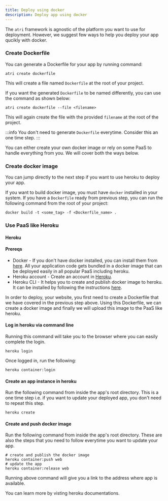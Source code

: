```yaml
---
title: Deploy using docker
description: Deploy app using docker
---
```


The `atri` framework is agnostic of the platform you want to use for deployment. However, we suggest few ways to help you deploy your app qucikly with docker.

### Create Dockerfile

You can generate a Dockerfile for your app by running command:

```
atri create dockerfile
```

This will create a file named `Dockerfile` at the root of your project.

If you want the generated `Dockerfile` to be named differently, you can use the command as shown below:

```
atri create dockerfile --file <filename>
```

This will again create the file with the provided `filename` at the root of the project.

:::info
You don't need to generate `Dockerfile` everytime. Consider this an one time step.
:::

You can either create your own docker image or rely on some PaaS to handle everything from you. We will cover both the ways below.

### Create docker image

You can jump directly to the next step if you want to use heroku to deploy your app.

If you want to build docker image, you must have `docker` installed in your system. If you have a `Dockerfile` ready from previous step, you can run the following command from the root of your project:

```
docker build -t <some_tag> -f <Dockerfile_name> .
```

### Use PaaS like Heroku

#### Heroku

#### Prereqs

-   Docker - If you don't have docker installed, you can install them from [here](https://docs.docker.com/engine/install/). All your application code gets bundled in a docker image that can be deployed easily in all popular PaaS including heroku.
-   Heroku account - Create an account in [Heroku](https://heroku.com).
-   Heroku CLI - It helps you to create and publish docker image to heroku. It can be installed by following the instructions [here](https://devcenter.heroku.com/articles/heroku-cli#install-the-heroku-cli).

In order to deploy, your website, you first need to create a Dockerfile that we have covered in the previous step above. Using this Dockerfile, we can create a docker image and finally we will upload this image to the PaaS like heroku.

#### Log in heroku via command line

Running this command will take you to the browser where you can easily complete the login.

```shell
heroku login
```

Once logged in, run the following:

```shell
heroku container:login
```

#### Create an app instance in heroku

Run the following command from inside the app's root directory. This is a one time step i.e. if you want to update your deployed app, you don't need to repeat this step.

```shell
heroku create
```

#### Create and push docker image

Run the following command from inside the app's root directory. These are also the steps that you need to follow everytime you want to update your app.

```shell
# create and publish the docker image
heroku container:push web
# update the app
heroku container:release web
```

Running above command will give you a link to the address where app is available.

You can learn more by visting heroku documentations.
